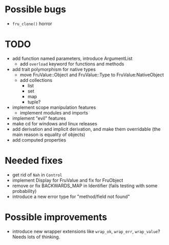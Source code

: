 # Possible bugs

- `fru_clone()` horror

# TODO

- add function named parameters, introduce ArgumentList
    - add `overload` keyword for functions and methods
- add trait polymorphism for native types
    - move FruValue::Object and FruValue::Type to FruValue:NativeObject
    - add collections
        - list
        - set
        - map
        - tuple?
- implement scope manipulation features
    - implement modules and imports
- implement "evil" features
- make cd for windows and linux releases
- add derivation and implicit derivation, and make them overridable (the main reason is equality of objects)
- add computed properties

# Needed fixes

- get rid of `Nah` in `Control`
- implement Display for FruValue and fix for FruObject
- remove or fix BACKWARDS_MAP in Identifier (fails testing with some probability)
- introduce a new error type for "method/field not found"

# Possible improvements

- introduce new wrapper extensions like `wrap_ok`, `wrap_err`, `wrap_value`? Needs lots of thinking.
